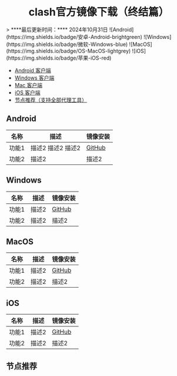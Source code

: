 <h1 align="center">clash官方镜像下载（终结篇）</h1>
> ****最后更新时间：**** 2024年10月31日
![Android](https://img.shields.io/badge/安卓-Android-brightgreen)
![Windows](https://img.shields.io/badge/微软-Windows-blue)
![MacOS](https://img.shields.io/badge/OS-MacOS-lightgrey)
![iOS](https://img.shields.io/badge/苹果-iOS-red)

- [Android 客户端](#Android)
- [Windows 客户端](#Windows)
- [Mac 客户端](#MacOS)
- [iOS 客户端](#iOS)
- [节点推荐（支持全部代理工具）](#节点推荐)

## Android
| 名称     | 描述       | 镜像安装       |
|----------|------------|------------|
| 功能1   | 描述2 描述2 描述2     | [GitHub](https://github.com)     |
| 功能2   | 描述2     | 描述2     |

## Windows
| 名称     | 描述       | 镜像安装       |
|----------|------------|------------|
| 功能1   | 描述2     | [GitHub](https://github.com)     |
| 功能2   | 描述2     | 描述2     |

## MacOS
| 名称     | 描述       | 镜像安装       |
|----------|------------|------------|
| 功能1   | 描述2     | [GitHub](https://github.com)     |
| 功能2   | 描述2     | 描述2     |

## iOS
| 名称     | 描述       | 镜像安装       |
|----------|------------|------------|
| 功能1   | 描述2     | [GitHub](https://github.com)     |
| 功能2   | 描述2     | 描述2     |

## 节点推荐



